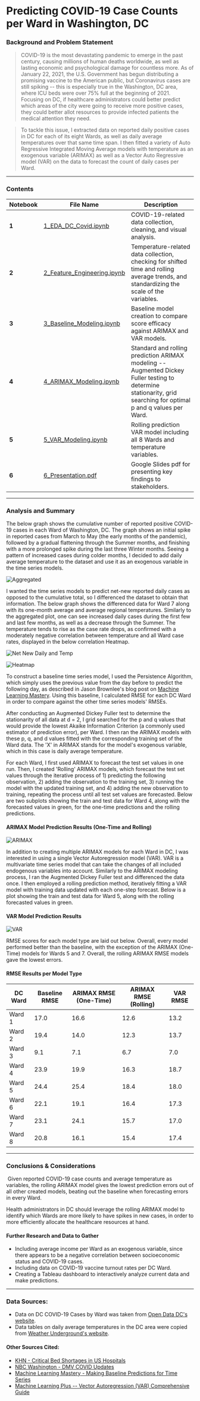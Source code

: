 # Predicting COVID-19 Case Counts per Ward in Washington, DC

### Background and Problem Statement
> COVID-19 is the most devastating pandemic to emerge in the past century, causing millions of human deaths worldwide, as well as lasting economic and psychological damage for countless more. As of January 22, 2021, the U.S. Government has begun distributing a promising vaccine to the American public, but Coronavirus cases are still spiking -- this is especially true in the Washington, DC area, where ICU beds were over 75% full at the beginning of 2021. Focusing on DC, if healthcare administrators could better predict which areas of the city were going to receive more positive cases, they could better allot resources to provide infected patients the medical attention they need.

> To tackle this issue, I extracted data on reported daily positive cases in DC for each of its eight Wards, as well as daily average temperatures over that same time span. I then fitted a variety of Auto Regressive Integrated Moving Average models with temperature as an exogenous variable (ARIMAX) as well as a Vector Auto Regressive model (VAR) on the data to forecast the count of daily cases per Ward.



---

### Contents
| Notebook | File Name | Description |
|----|----|----|
|**1**|[1_EDA_DC_Covid.ipynb](https://github.com/gabecano4308/Predicting-Covid-Case-Counts-in-Washington-DC/blob/main/1_EDA_DC_Covid.ipynb)|COVID-19-related data collection, cleaning, and visual analysis.|
|**2**|[2_Feature_Engineering.ipynb](https://github.com/gabecano4308/Predicting-Covid-Case-Counts-in-Washington-DC/blob/main/2_Feature_Engineering.ipynb)|Temperature-related data collection, checking for shifted time and rolling average trends, and standardizing the scale of the variables.|
|**3**|[3_Baseline_Modeling.ipynb](https://github.com/gabecano4308/Predicting-Covid-Case-Counts-in-Washington-DC/blob/main/3_Baseline_Modeling.ipynb)|Baseline model creation to compare score efficacy against ARIMAX and VAR models.|
|**4**|[4_ARIMAX_Modeling.ipynb](https://github.com/gabecano4308/Predicting-Covid-Case-Counts-in-Washington-DC/blob/main/4_ARIMAX_Modeling.ipynb)|Standard and rolling prediction ARIMAX modeling -- Augmented Dickey Fuller testing to determine stationarity, grid searching for optimal p and q values per Ward.|
|**5**|[5_VAR_Modeling.ipynb](https://github.com/gabecano4308/Predicting-Covid-Case-Counts-in-Washington-DC/blob/main/5_VAR_Modeling.ipynb)|Rolling prediction VAR model including all 8 Wards and temperature variables.|
|**6**|[6_Presentation.pdf](https://github.com/gabecano4308/Predicting-Covid-Case-Counts-in-Washington-DC/blob/main/6_Presentation.pdf)|Google Slides pdf for presenting key findings to stakeholders.|

---

### Analysis and Summary​

The below graph shows the cumulative number of reported positive COVID-19 cases in each Ward of Washington, DC. The graph shows an initial spike in reported cases from March to May (the early months of the pandemic), followed by a gradual flattening through the Summer months, and finishing with a more prolonged spike during the last three Winter months. Seeing a pattern of increased cases during colder months, I decided to add daily average temperature to the dataset and use it as an exogenous variable in the time series models.

![Aggregated](https://github.com/gabecano4308/Predicting-Covid-Case-Counts-in-Washington-DC/blob/main/Images/agg_case_counts.png)

I wanted the time series models to predict net-new reported daily cases as opposed to the cumulative total, so I differenced the dataset to obtain that information. The below graph shows the differenced data for Ward 7 along with its one-month average and average regional temperatures. Similarly to the aggregated plot, one can see increased daily cases during the first few and last few months, as well as a decrease through the Summer. The temperature tends to rise as the case rate drops, as confirmed with a moderately negative correlation between temperature and all Ward case rates, displayed in the below correlation Heatmap.

![Net New Daily and Temp](https://github.com/gabecano4308/Predicting-Covid-Case-Counts-in-Washington-DC/blob/main/Images/avg_temp_and_cases.png)


![Heatmap](https://github.com/gabecano4308/Predicting-Covid-Case-Counts-in-Washington-DC/blob/main/Images/corr_heatmap.png)


To construct a baseline time series model, I used the Persistence Algorithm, which simply uses the previous value from the day before to predict the following day, as described in Jason Brownlee's blog post on [Machine Learning Mastery](https://machinelearningmastery.com/persistence-time-series-forecasting-with-python/#:~:text=Persistence%20Algorithm%20(the%20%E2%80%9Cnaive%E2%80%9D%20forecast)&text=The%20equivalent%20technique%20for%20use,step%20(t%2B1).). Using this baseline, I calculated RMSE for each DC Ward in order to compare against the other time series models' RMSEs.   

After conducting an Augmented Dickey Fuller test to determine the stationarity of all data at d = 2, I grid searched for the p and q values that would provide the lowest Akaike Information Criterion (a commonly used estimator of prediction error), per Ward. I then ran the ARIMAX models with these p, q, and d values fitted with the corresponding training set of the Ward data. The 'X' in ARIMAX stands for the model's exogenous variable, which in this case is daily average temperature.

For each Ward, I first used ARIMAX to forecast the test set values in one run. Then, I created 'Rolling' ARIMAX models, which forecast the test set values through the iterative process of 1) predicting the following observation, 2) adding the observation to the training set, 3) running the model with the updated training set, and 4) adding the new observation to training, repeating the process until all test set values are forecasted. Below are two subplots showing the train and test data for Ward 4, along with the forecasted values in green, for the one-time predictions and the rolling predictions.

#### ARIMAX Model Prediction Results (One-Time and Rolling)
![ARIMAX](https://github.com/gabecano4308/Predicting-Covid-Case-Counts-in-Washington-DC/blob/main/Images/arimax_results.png)

In addition to creating multiple ARIMAX models for each Ward in DC, I was interested in using a single Vector Autoregression model (VAR). VAR is a multivariate time series model that can take the changes of all included endogenous variables into account. Similarly to the ARIMAX modeling process, I ran the Augmented Dickey Fuller test and differenced the data once. I then employed a rolling prediction method, iteratively fitting a VAR model with training data updated with each one-step forecast. Below is a plot showing the train and test data for Ward 5, along with the rolling forecasted values in green.

#### VAR Model Prediction Results
![VAR](https://github.com/gabecano4308/Predicting-Covid-Case-Counts-in-Washington-DC/blob/main/Images/var_results.png)

RMSE scores for each model type are laid out below. Overall, every model performed better than the baseline, with the exception of the ARIMAX (One-Time) models for Wards 5 and 7. Overall, the rolling ARIMAX RMSE models gave the lowest errors.

#### RMSE Results per Model Type
| DC Ward | Baseline RMSE | ARIMAX RMSE (One-Time) | ARIMAX RMSE (Rolling) | VAR RMSE |
|----|----|----|----|----|
|Ward 1|17.0|16.6|12.6|13.2|
|Ward 2|19.4|14.0|12.3|13.7|
|Ward 3|9.1|7.1|6.7|7.0|
|Ward 4|23.9|19.9|16.3|18.7|
|Ward 5|24.4|25.4|18.4|18.0|
|Ward 6|22.1|19.1|16.4|17.3|
|Ward 7|23.1|24.1|15.7|17.0|
|Ward 8|20.8|16.1|15.4|17.4|

---

### Conclusions & Considerations
​
​Given reported COVID-19 case counts and average temperature as variables, the rolling ARIMAX model gives the lowest prediction errors out of all other created models, beating out the baseline when forecasting errors in every Ward.

Health administrators in DC should leverage the rolling ARIMAX model to identify which Wards are more likely to have spikes in new cases, in order to more efficiently allocate the healthcare resources at hand.

#### Further Research and Data to Gather

- Including average income per Ward as an exogenous variable, since there appears to be a negative correlation between socioeconomic status and COVID-19 cases.
- Including data on COVID-19 vaccine turnout rates per DC Ward.
- Creating a Tableau dashboard to interactively analyze current data and make predictions.

---
### Data Sources:

* Data on DC COVID-19 Cases by Ward was taken from [Open Data DC's website](https://opendata.dc.gov/datasets/dc-covid-19-cases-by-ward/data).
* Data tables on daily average temperatures in the DC area were copied from [Weather Underground's website](https://www.wunderground.com/history/daily/us/va/arlington-county/KDCA).

#### Other Sources Cited:

* [KHN - Critical Bed Shortages in US Hospitals](https://khn.org/morning-breakout/critical-bed-shortages-in-u-s-hospitals/)
* [NBC Washington - DMV COVID Updates](https://www.nbcwashington.com/news/local/coronavirus-in-dc-maryland-virginia-what-to-know-on-dec-22/2517745/)
* [Machine Learning Mastery - Making Baseline Predictions for Time Series](https://machinelearningmastery.com/persistence-time-series-forecasting-with-python/#:~:text=Persistence%20Algorithm%20(the%20%E2%80%9Cnaive%E2%80%9D%20forecast)&text=The%20equivalent%20technique%20for%20use,step%20(t%2B1).)
* [Machine Learning Plus -- Vector Autoregression (VAR) Comprehensive Guide](https://www.machinelearningplus.com/time-series/vector-autoregression-examples-python/)
